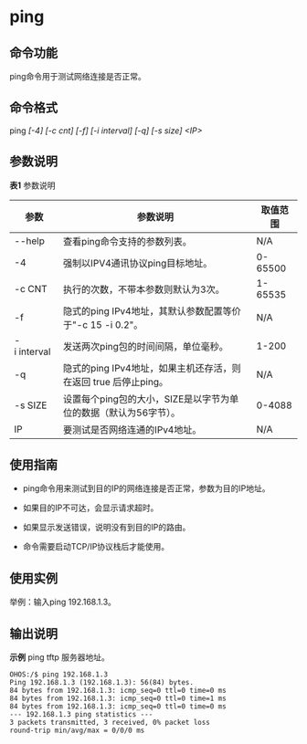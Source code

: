 # ping


## 命令功能

ping命令用于测试网络连接是否正常。


## 命令格式

ping _[-4] [-c cnt] [-f] [-i interval] [-q] [-s size] &lt;IP&gt;_


## 参数说明

**表1** 参数说明

| 参数 | 参数说明 | 取值范围 | 
| -------- | -------- | -------- |
| --help | 查看ping命令支持的参数列表。 | N/A | 
| -4 | 强制以IPV4通讯协议ping目标地址。 | 0-65500 | 
| -c&nbsp;CNT | 执行的次数，不带本参数则默认为3次。 | 1-65535 | 
| -f | 隐式的ping&nbsp;IPv4地址，其默认参数配置等价于"-c&nbsp;15&nbsp;-i&nbsp;0.2"。 | N/A | 
| -i&nbsp;interval | 发送两次ping包的时间间隔，单位毫秒。 | 1-200 | 
| -q | 隐式的ping&nbsp;IPv4地址，如果主机还存活，则在返回&nbsp;true&nbsp;后停止ping。 | N/A | 
| -s&nbsp;SIZE | 设置每个ping包的大小，SIZE是以字节为单位的数据（默认为56字节）。 | 0-4088 | 
| IP | 要测试是否网络连通的IPv4地址。 | N/A | 


## 使用指南

- ping命令用来测试到目的IP的网络连接是否正常，参数为目的IP地址。

- 如果目的IP不可达，会显示请求超时。

- 如果显示发送错误，说明没有到目的IP的路由。

- 命令需要启动TCP/IP协议栈后才能使用。


## 使用实例

举例：输入ping 192.168.1.3。


## 输出说明

**示例** ping tftp 服务器地址。

```
OHOS:/$ ping 192.168.1.3
Ping 192.168.1.3 (192.168.1.3): 56(84) bytes.
84 bytes from 192.168.1.3: icmp_seq=0 ttl=0 time=0 ms
84 bytes from 192.168.1.3: icmp_seq=0 ttl=0 time=1 ms
84 bytes from 192.168.1.3: icmp_seq=0 ttl=0 time=0 ms
--- 192.168.1.3 ping statistics ---
3 packets transmitted, 3 received, 0% packet loss
round-trip min/avg/max = 0/0/0 ms
```
